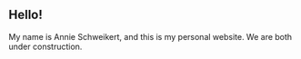 ## Hello!

My name is Annie Schweikert, and this is my personal website. We are both under construction.
